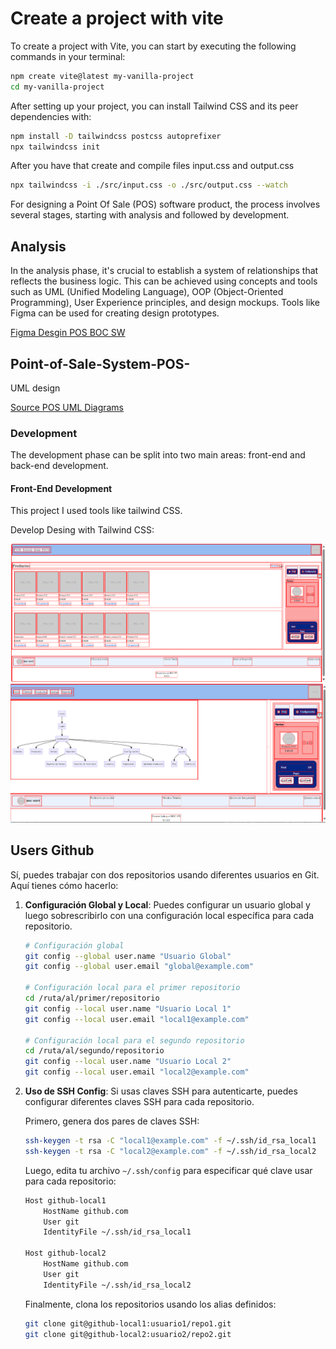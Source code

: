# Create a project with vite

To create a project with Vite, you can start by executing the following commands in your terminal:

```bash
npm create vite@latest my-vanilla-project
cd my-vanilla-project
```

After setting up your project, you can install Tailwind CSS and its peer dependencies with:

```bash
npm install -D tailwindcss postcss autoprefixer
npx tailwindcss init
```

After you have that create and compile files input.css and output.css

```bash
npx tailwindcss -i ./src/input.css -o ./src/output.css --watch
```

For designing a Point Of Sale (POS) software product, the process involves several stages, starting with analysis and followed by development.

## Analysis

In the analysis phase, it's crucial to establish a system of relationships that reflects the business logic. This can be achieved using concepts and tools such as UML (Unified Modeling Language), OOP (Object-Oriented Programming), User Experience principles, and design mockups. Tools like Figma can be used for creating design prototypes.

[Figma Desgin POS BOC SW](https://www.figma.com/design/uBcZjWaJpphwXQ3kP3VH13/ADSO_2?node-id=0-1&node-type=canvas&t=rqC9CMPQoImVBScA-0)

## Point-of-Sale-System-POS-

UML design

[Source POS UML Diagrams](https://itsourcecode.com/uml/point-of-sale-pos-system-uml-diagrams/)

### Development

The development phase can be split into two main areas: front-end and back-end development.

#### Front-End Development

This project I used  tools like tailwind CSS.

Develop Desing with Tailwind CSS:

![Design with Tailwind CSS](./public\img\Design-products.png)
![Front design and map navegation](./public\img\image.png)

## Users Github

Sí, puedes trabajar con dos repositorios usando diferentes usuarios en Git. Aquí tienes cómo hacerlo:

1. **Configuración Global y Local**: Puedes configurar un usuario global y luego sobrescribirlo con una configuración local específica para cada repositorio.

   ```sh
   # Configuración global
   git config --global user.name "Usuario Global"
   git config --global user.email "global@example.com"

   # Configuración local para el primer repositorio
   cd /ruta/al/primer/repositorio
   git config --local user.name "Usuario Local 1"
   git config --local user.email "local1@example.com"

   # Configuración local para el segundo repositorio
   cd /ruta/al/segundo/repositorio
   git config --local user.name "Usuario Local 2"
   git config --local user.email "local2@example.com"
   ```

2. **Uso de SSH Config**: Si usas claves SSH para autenticarte, puedes configurar diferentes claves SSH para cada repositorio.

   Primero, genera dos pares de claves SSH:

   ```sh
   ssh-keygen -t rsa -C "local1@example.com" -f ~/.ssh/id_rsa_local1
   ssh-keygen -t rsa -C "local2@example.com" -f ~/.ssh/id_rsa_local2
   ```

   Luego, edita tu archivo `~/.ssh/config` para especificar qué clave usar para cada repositorio:

   ```sh
   Host github-local1
       HostName github.com
       User git
       IdentityFile ~/.ssh/id_rsa_local1

   Host github-local2
       HostName github.com
       User git
       IdentityFile ~/.ssh/id_rsa_local2
   ```

   Finalmente, clona los repositorios usando los alias definidos:

   ```sh
   git clone git@github-local1:usuario1/repo1.git
   git clone git@github-local2:usuario2/repo2.git
   ```
